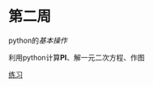# 第二周

python的*基本操作*

利用python计算**PI**、解一元二次方程、作图

[练习](jessie-233/python-exercise/tree/master/BDMI/WEEK2)
